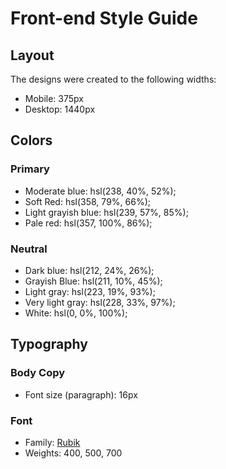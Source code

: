 # Front-end Style Guide

## Layout

The designs were created to the following widths:

- Mobile: 375px
- Desktop: 1440px

## Colors

### Primary

- Moderate blue: hsl(238, 40%, 52%);
- Soft Red: hsl(358, 79%, 66%);
- Light grayish blue: hsl(239, 57%, 85%);
- Pale red: hsl(357, 100%, 86%);

### Neutral

- Dark blue: hsl(212, 24%, 26%);
- Grayish Blue: hsl(211, 10%, 45%);
- Light gray: hsl(223, 19%, 93%);
- Very light gray: hsl(228, 33%, 97%);
- White: hsl(0, 0%, 100%);

## Typography

### Body Copy

- Font size (paragraph): 16px

### Font

- Family: [Rubik](https://fonts.google.com/specimen/Rubik)
- Weights: 400, 500, 700
